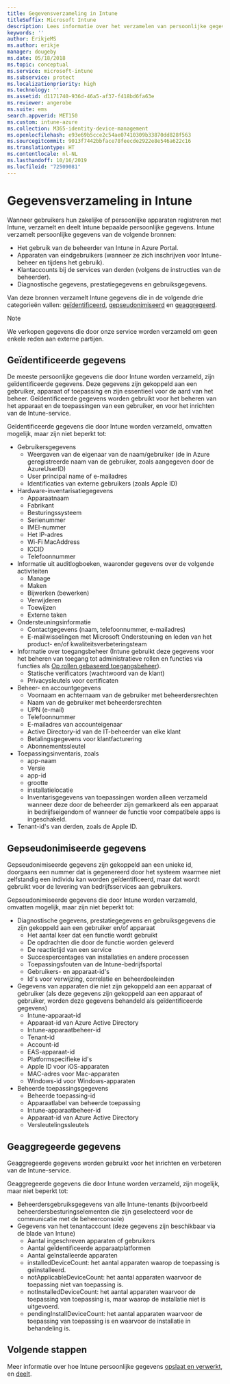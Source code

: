 ```yaml
---
title: Gegevensverzameling in Intune
titleSuffix: Microsoft Intune
description: Lees informatie over het verzamelen van persoonlijke gegevens in Intune.
keywords: ''
author: ErikjeMS
ms.author: erikje
manager: dougeby
ms.date: 05/18/2018
ms.topic: conceptual
ms.service: microsoft-intune
ms.subservice: protect
ms.localizationpriority: high
ms.technology: ''
ms.assetid: d1171740-936d-46a5-af37-f418bd6fa63e
ms.reviewer: angerobe
ms.suite: ems
search.appverid: MET150
ms.custom: intune-azure
ms.collection: M365-identity-device-management
ms.openlocfilehash: e93e69b5cce2c54ae07410309b33870dd828f563
ms.sourcegitcommit: 9013f7442bbface78feecde2922e8e546a622c16
ms.translationtype: HT
ms.contentlocale: nl-NL
ms.lasthandoff: 10/16/2019
ms.locfileid: "72509081"
---
```

# <a name="data-collection-in-intune"></a>Gegevensverzameling in Intune

Wanneer gebruikers hun zakelijke of persoonlijke apparaten registreren met Intune, verzamelt en deelt Intune bepaalde persoonlijke gegevens. Intune verzamelt persoonlijke gegevens van de volgende bronnen:

- Het gebruik van de beheerder van Intune in Azure Portal.
- Apparaten van eindgebruikers (wanneer ze zich inschrijven voor Intune-beheer en tijdens het gebruik).
- Klantaccounts bij de services van derden (volgens de instructies van de beheerder).
- Diagnostische gegevens, prestatiegegevens en gebruiksgegevens.

Van deze bronnen verzamelt Intune gegevens die in de volgende drie categorieën vallen: [geïdentificeerd](#identified-data), [gepseudonimiseerd](#pseudonymized-data) en [geaggregeerd](#aggregated-data).

> [!NOTE]
> We verkopen gegevens die door onze service worden verzameld om geen enkele reden aan externe partijen.

## <a name="identified-data"></a>Geïdentificeerde gegevens

De meeste persoonlijke gegevens die door Intune worden verzameld, zijn geïdentificeerde gegevens. Deze gegevens zijn gekoppeld aan een gebruiker, apparaat of toepassing en zijn essentieel voor de aard van het beheer. Geïdentificeerde gegevens worden gebruikt voor het beheren van het apparaat en de toepassingen van een gebruiker, en voor het inrichten van de Intune-service.

Geïdentificeerde gegevens die door Intune worden verzameld, omvatten mogelijk, maar zijn niet beperkt tot: 

- Gebruikersgegevens
  - Weergaven van de eigenaar van de naam/gebruiker (de in Azure geregistreerde naam van de gebruiker, zoals aangegeven door de AzureUserID)
  - User principal name of e-mailadres
  - Identificaties van externe gebruikers (zoals Apple ID)
- Hardware-inventarisatiegegevens
  - Apparaatnaam
  - Fabrikant
  - Besturingssysteem
  - Serienummer
  - IMEI-nummer
  - Het IP-adres
  - Wi-Fi MacAddress
  - ICCID
  - Telefoonnummer
- Informatie uit auditlogboeken, waaronder gegevens over de volgende activiteiten
  - Manage
  - Maken
  - Bijwerken (bewerken)
  - Verwijderen
  - Toewijzen
  - Externe taken
- Ondersteuningsinformatie
  - Contactgegevens (naam, telefoonnummer, e-mailadres)
  - E-mailwisselingen met Microsoft Ondersteuning en leden van het product- en/of kwaliteitsverbeteringsteam
- Informatie over toegangsbeheer (Intune gebruikt deze gegevens voor het beheren van toegang tot administratieve rollen en functies via functies als [Op rollen gebaseerd toegangsbeheer](../fundamentals/role-based-access-control.md)).
  - Statische verificators (wachtwoord van de klant)
  - Privacysleutels voor certificaten 
- Beheer- en accountgegevens
  - Voornaam en achternaam van de gebruiker met beheerdersrechten
  - Naam van de gebruiker met beheerdersrechten
  - UPN (e-mail)
  - Telefoonnummer
  - E-mailadres van accounteigenaar
  - Active Directory-id van de IT-beheerder van elke klant
  - Betalingsgegevens voor klantfacturering
  - Abonnementssleutel
- Toepassingsinventaris, zoals
  - app-naam
  - Versie
  - app-id
  - grootte
  - installatielocatie
  - Inventarisgegevens van toepassingen worden alleen verzameld wanneer deze door de beheerder zijn gemarkeerd als een apparaat in bedrijfseigendom of wanneer de functie voor compatibele apps is ingeschakeld.  
- Tenant-id's van derden, zoals de Apple ID. 

## <a name="pseudonymized-data"></a>Gepseudonimiseerde gegevens

Gepseudonimiseerde gegevens zijn gekoppeld aan een unieke id, doorgaans een nummer dat is gegenereerd door het systeem waarmee niet zelfstandig een individu kan worden geïdentificeerd, maar dat wordt gebruikt voor de levering van bedrijfsservices aan gebruikers. 

Gepseudonimiseerde gegevens die door Intune worden verzameld, omvatten mogelijk, maar zijn niet beperkt tot: 

- Diagnostische gegevens, prestatiegegevens en gebruiksgegevens die zijn gekoppeld aan een gebruiker en/of apparaat
  - Het aantal keer dat een functie wordt gebruikt
  - De opdrachten die door de functie worden geleverd
  - De reactietijd van een service
  - Succespercentages van installaties en andere processen
  - Toepassingsfouten van de Intune-bedrijfsportal
  - Gebruikers- en apparaat-id's
  - Id's voor verwijzing, correlatie en beheerdoeleinden 
- Gegevens van apparaten die niet zijn gekoppeld aan een apparaat of gebruiker (als deze gegevens zijn gekoppeld aan een apparaat of gebruiker, worden deze gegevens behandeld als geïdentificeerde gegevens)
  - Intune-apparaat-id
  - Apparaat-id van Azure Active Directory
  - Intune-apparaatbeheer-id
  - Tenant-id
  - Account-id
  - EAS-apparaat-id
  - Platformspecifieke id's
  - Apple ID voor iOS-apparaten
  - MAC-adres voor Mac-apparaten
  - Windows-id voor Windows-apparaten
- Beheerde toepassingsgegevens
  - Beheerde toepassing-id
  - Apparaatlabel van beheerde toepassing
  - Intune-apparaatbeheer-id
  - Apparaat-id van Azure Active Directory
  - Versleutelingssleutels

## <a name="aggregated-data"></a>Geaggregeerde gegevens

Geaggregeerde gegevens worden gebruikt voor het inrichten en verbeteren van de Intune-service. 

Geaggregeerde gegevens die door Intune worden verzameld, zijn mogelijk, maar niet beperkt tot: 

- Beheerdersgebruiksgegevens van alle Intune-tenants (bijvoorbeeld beheerdersbesturingselementen die zijn geselecteerd voor de communicatie met de beheerconsole)
- Gegevens van het tenantaccount (deze gegevens zijn beschikbaar via de blade van Intune)
  - Aantal ingeschreven apparaten of gebruikers
  - Aantal geïdentificeerde apparaatplatformen  
  - Aantal geïnstalleerde apparaten
  - installedDeviceCount: het aantal apparaten waarop de toepassing is geïnstalleerd.
  - notApplicableDeviceCount: het aantal apparaten waarvoor de toepassing niet van toepassing is.
  - notInstalledDeviceCount: het aantal apparaten waarvoor de toepassing van toepassing is, maar waarop de installatie niet is uitgevoerd.
  - pendingInstallDeviceCount: het aantal apparaten waarvoor de toepassing van toepassing is en waarvoor de installatie in behandeling is.

## <a name="next-steps"></a>Volgende stappen

Meer informatie over hoe Intune persoonlijke gegevens [opslaat en verwerkt](privacy-data-store-process.md), en [deelt](privacy-data-secure-share.md). 
